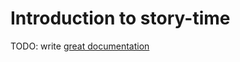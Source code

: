 # Introduction to story-time

TODO: write [great documentation](http://jacobian.org/writing/great-documentation/what-to-write/)
